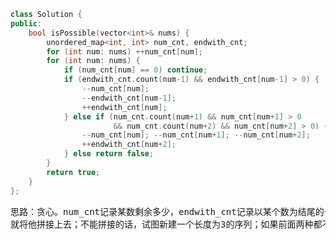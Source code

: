 ```CPP
class Solution {
public:
    bool isPossible(vector<int>& nums) {
        unordered_map<int, int> num_cnt, endwith_cnt;
        for (int num: nums) ++num_cnt[num];
        for (int num: nums) {
            if (num_cnt[num] == 0) continue;
            if (endwith_cnt.count(num-1) && endwith_cnt[num-1] > 0) {
                --num_cnt[num];
                --endwith_cnt[num-1];
                ++endwith_cnt[num];
            } else if (num_cnt.count(num+1) && num_cnt[num+1] > 0 
                       && num_cnt.count(num+2) && num_cnt[num+2] > 0) {
                --num_cnt[num]; --num_cnt[num+1]; --num_cnt[num+2];
                ++endwith_cnt[num+2];
            } else return false;
        }
        return true;
    }
};
```
<pre>
思路：贪心。num_cnt记录某数剩余多少，endwith_cnt记录以某个数为结尾的长度至少为3的序列长度。我们按顺序遍历，遇到一个数如果他能拼接到前面的某个序列，
就将他拼接上去；不能拼接的话，试图新建一个长度为3的序列；如果前面两种都不行就返回false。
</pre>
